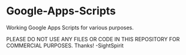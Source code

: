 # Google-Apps-Scripts
Working Google Apps Scripts for various purposes.

PLEASE DO NOT USE ANY FILES OR CODE IN THIS REPOSITORY FOR COMMERCIAL PURPOSES. Thanks! -SightSpirit
